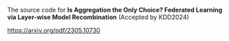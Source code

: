 The source code for **Is Aggregation the Only Choice? Federated Learning via Layer-wise Model Recombination** (Accepted by KDD2024)

https://arxiv.org/pdf/2305.10730
